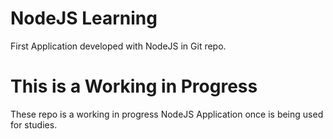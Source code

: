 # NodeJS Learning

First Application developed with NodeJS in Git repo.

# This is a Working in Progress

These repo is a working in progress NodeJS Application once is being used for studies.